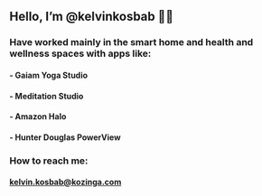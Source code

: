 ## Hello, I’m @kelvinkosbab 👋🏼

### Have worked mainly in the smart home and health and wellness spaces with apps like:
####    - Gaiam Yoga Studio
####    - Meditation Studio
####    - Amazon Halo
####    - Hunter Douglas PowerView

### How to reach me:
#### kelvin.kosbab@kozinga.com

<!---
kelvinkosbab/kelvinkosbab is a ✨ special ✨ repository because its `README.md` (this file) appears on your GitHub profile.
You can click the Preview link to take a look at your changes.
--->
